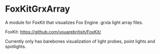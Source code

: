 # FoxKitGrxArray
A module for FoxKit that visualizes Fox Engine .grxla light array files.
 
FoxKit: https://github.com/youarebritish/FoxKit/

Currently only has barebones visualization of light probes, point lights and spotlights.
